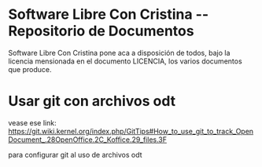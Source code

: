 Software Libre Con Cristina -- Repositorio de Documentos
====

Software Libre Con Cristina pone aca a disposición de todos, bajo la
licencia mensionada en el documento LICENCIA, los varios documentos
que produce.

Usar git con archivos odt
====

vease ese link:
https://git.wiki.kernel.org/index.php/GitTips#How_to_use_git_to_track_OpenDocument_.28OpenOffice.2C_Koffice.29_files.3F

para configurar git al uso de archivos odt